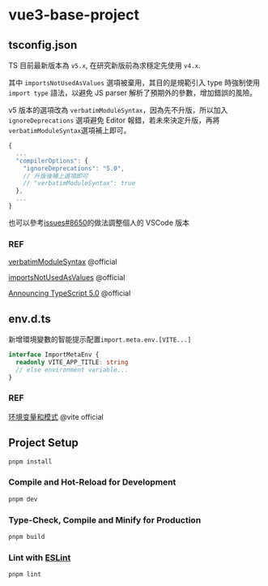 # vue3-base-project

## tsconfig.json

TS 目前最新版本為 `v5.x`, 在研究新版前為求穩定先使用 `v4.x`.

其中 `importsNotUsedAsValues` 選項被棄用，其目的是規範引入 type 時強制使用 `import type` 語法，以避免 JS parser 解析了預期外的參數，增加錯誤的風險。

v5 版本的選項改為 `verbatimModuleSyntax`，因為先不升版，所以加入`ignoreDeprecations` 選項避免 Editor 報錯，若未來決定升版，再將`verbatimModuleSyntax`選項補上即可。

```typescript
{
  ...
  "compilerOptions": {
    "ignoreDeprecations": "5.0",
    // 升版後補上選項即可
    // "verbatimModuleSyntax": true
  },
  ...
}
```

也可以參考[issues#8650](https://github.com/sveltejs/kit/issues/8650#issuecomment-1402987777)的做法調整個人的 VSCode 版本

### REF

[verbatimModuleSyntax](https://www.typescriptlang.org/tsconfig#verbatimModuleSyntax) @official

[importsNotUsedAsValues](https://www.typescriptlang.org/tsconfig#importsNotUsedAsValues) @official

[Announcing TypeScript 5.0](https://devblogs.microsoft.com/typescript/announcing-typescript-5-0/) @official

## env.d.ts

新增環境變數的智能提示配置`import.meta.env.[VITE...]`

```typescript
interface ImportMetaEnv {
  readonly VITE_APP_TITLE: string
  // else environment variable...
}
```

### REF

[环境变量和模式](https://cn.vitejs.dev/guide/env-and-mode.html#env-variables-and-modes) @vite official

## Project Setup

```sh
pnpm install
```

### Compile and Hot-Reload for Development

```sh
pnpm dev
```

### Type-Check, Compile and Minify for Production

```sh
pnpm build
```

### Lint with [ESLint](https://eslint.org/)

```sh
pnpm lint
```
